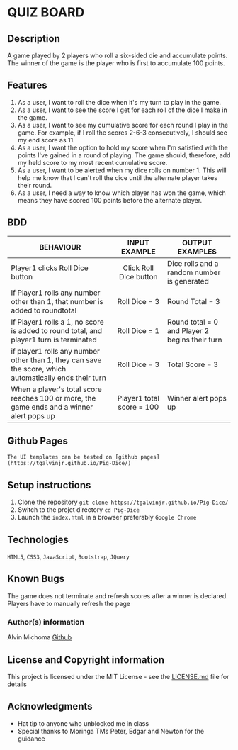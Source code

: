 # QUIZ BOARD
## Description
A game played by 2 players who roll a six-sided die and accumulate points. The winner of the game is the player who is first to accumulate 100 points.

## Features
1. As a user, I want to roll the dice when it's my turn to play in the game.
2. As a user, I want to see the score I get for each roll of the dice I make in the game.
3. As a user, I want to see my cumulative score for each round I play in the game. For example, if I roll the scores 2-6-3 consecutively, I should see my end score as 11.
4. As a user, I want the option to hold my score when I'm satisfied with the points I've gained in a round of playing. The game should, therefore, add my held score to my most recent cumulative score.
5. As a user, I want to be alerted when my dice rolls on number 1. This will help me know that I can't roll the dice until the alternate player takes their round.
6. As a user, I need a way to know which player has won the game, which means they have scored 100 points before the alternate player.


## BDD
| BEHAVIOUR                            | INPUT EXAMPLE                           | OUTPUT EXAMPLES       |
|--------------------------------------|:------------------------------------:|--------------------------|
|Player1 clicks Roll Dice button |      Click Roll Dice button  |                 Dice rolls and a random  number is generated|
|If Player1 rolls any number other than 1, that number is added to roundtotal | Roll Dice = 3 |            Round Total = 3 |
|If Player1 rolls a 1, no score is added to round total, and player1 turn is terminated | Roll Dice = 1 | Round total = 0 and Player 2 begins their turn |
|if player1 rolls any number other than 1, they can save the score, which automatically ends their turn | Roll Dice = 3 | Total Score = 3 |
| When a player's total score reaches 100 or more, the game ends and a winner alert pops up |Player1 total score = 100 | Winner alert pops up |

## Github Pages
    The UI templates can be tested on [github pages](https://tgalvinjr.github.io/Pig-Dice/)
## Setup instructions
1. Clone the repository 
`git clone https://tgalvinjr.github.io/Pig-Dice/`
2. Switch to the projet directory 
`cd Pig-Dice`
3. Launch the `index.html` in a browser preferably `Google Chrome`

## Technologies 
`HTML5`, `CSS3`, `JavaScript`, `Bootstrap`, `JQuery`

## Known Bugs
The game does not terminate and refresh scores after a winner is declared. Players have to manually refresh the page

### Author(s) information
Alvin Michoma
[Github](https://github.com/tgalvinjr)

## License and Copyright information
This project is licensed under the MIT License - see the [LICENSE.md](https://github.com/tgalvinjr/Pig-Dice/blob/master/LICENSE) file for details

## Acknowledgments
- Hat tip to anyone who unblocked me in class
- Special thanks to Moringa TMs Peter, Edgar and Newton for the guidance
